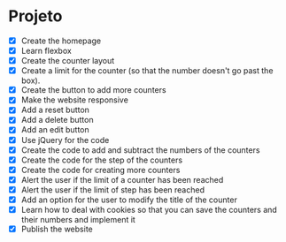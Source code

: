 # Projeto

- [x] Create the homepage
- [x] Learn flexbox
- [x] Create the counter layout
- [x] Create a limit for the counter (so that the number doesn't go past the box). 
- [x] Create the button to add more counters
- [x] Make the website responsive
- [x] Add a reset button
- [x] Add a delete button
- [x] Add an edit button
- [x] Use jQuery for the code
- [x] Create the code to add and subtract the numbers of the counters
- [x] Create the code for the step of the counters
- [x] Create the code for creating more counters
- [x] Alert the user if the limit of a counter has been reached
- [x] Alert the user if the limit of step has been reached
- [x] Add an option for the user to modify the title of the counter
- [x] Learn how to deal with cookies so that you can save the counters and their numbers and implement it
- [x] Publish the website